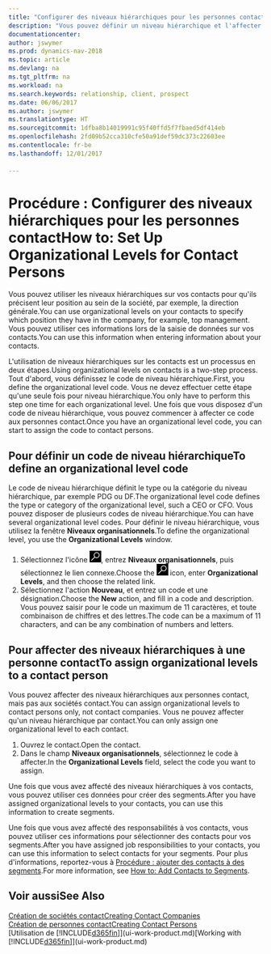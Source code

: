 ```yaml
---
title: "Configurer des niveaux hiérarchiques pour les personnes contact"
description: "Vous pouvez définir un niveau hiérarchique et l'affecter à vos contacts pour indiquer leur position au sein de leur société, par exemple, la direction générale."
documentationcenter: 
author: jswymer
ms.prod: dynamics-nav-2018
ms.topic: article
ms.devlang: na
ms.tgt_pltfrm: na
ms.workload: na
ms.search.keywords: relationship, client, prospect
ms.date: 06/06/2017
ms.author: jswymer
ms.translationtype: HT
ms.sourcegitcommit: 1dfba8b14019991c95f40ffd5f7fbaed5df414eb
ms.openlocfilehash: 2fd09b52cca310cfe50a91def59dc373c22603ee
ms.contentlocale: fr-be
ms.lasthandoff: 12/01/2017

---
```

# <a name="how-to-set-up-organizational-levels-for-contact-persons"></a><span data-ttu-id="6c15a-103">Procédure : Configurer des niveaux hiérarchiques pour les personnes contact</span><span class="sxs-lookup"><span data-stu-id="6c15a-103">How to: Set Up Organizational Levels for Contact Persons</span></span>
<span data-ttu-id="6c15a-104">Vous pouvez utiliser les niveaux hiérarchiques sur vos contacts pour qu'ils précisent leur position au sein de la société, par exemple, la direction générale.</span><span class="sxs-lookup"><span data-stu-id="6c15a-104">You can use organizational levels on your contacts to specify which position they have in the company, for example, top management.</span></span> <span data-ttu-id="6c15a-105">Vous pouvez utiliser ces informations lors de la saisie de données sur vos contacts.</span><span class="sxs-lookup"><span data-stu-id="6c15a-105">You can use this information when entering information about your contacts.</span></span>

<span data-ttu-id="6c15a-106">L'utilisation de niveaux hiérarchiques sur les contacts est un processus en deux étapes.</span><span class="sxs-lookup"><span data-stu-id="6c15a-106">Using organizational levels on contacts is a two-step process.</span></span> <span data-ttu-id="6c15a-107">Tout d'abord, vous définissez le code de niveau hiérarchique.</span><span class="sxs-lookup"><span data-stu-id="6c15a-107">First, you define the organizational level code.</span></span> <span data-ttu-id="6c15a-108">Vous ne devez effectuer cette étape qu'une seule fois pour niveau hiérarchique.</span><span class="sxs-lookup"><span data-stu-id="6c15a-108">You only have to perform this step one time for each organizational level.</span></span> <span data-ttu-id="6c15a-109">Une fois que vous disposez d'un code de niveau hiérarchique, vous pouvez commencer à affecter ce code aux personnes contact.</span><span class="sxs-lookup"><span data-stu-id="6c15a-109">Once you have an organizational level code, you can start to assign the code to contact persons.</span></span>

## <a name="to-define-an-organizational-level-code"></a><span data-ttu-id="6c15a-110">Pour définir un code de niveau hiérarchique</span><span class="sxs-lookup"><span data-stu-id="6c15a-110">To define an organizational level code</span></span>
<span data-ttu-id="6c15a-111">Le code de niveau hiérarchique définit le type ou la catégorie du niveau hiérarchique, par exemple PDG ou DF.</span><span class="sxs-lookup"><span data-stu-id="6c15a-111">The organizational level code defines the type or category of the organizational level, such a CEO  or CFO.</span></span> <span data-ttu-id="6c15a-112">Vous pouvez disposer de plusieurs codes de niveau hiérarchique.</span><span class="sxs-lookup"><span data-stu-id="6c15a-112">You can have several organizational level codes.</span></span> <span data-ttu-id="6c15a-113">Pour définir le niveau hiérarchique, vous utilisez la fenêtre **Niveaux organisationnels**.</span><span class="sxs-lookup"><span data-stu-id="6c15a-113">To define the organizational level, you use the **Organizational Levels** window.</span></span>

1. <span data-ttu-id="6c15a-114">Sélectionnez l'icône ![Page ou état pour la recherche](media/ui-search/search_small.png "Page ou état pour la recherche"), entrez **Niveaux organisationnels**, puis sélectionnez le lien connexe.</span><span class="sxs-lookup"><span data-stu-id="6c15a-114">Choose the ![Search for Page or Report](media/ui-search/search_small.png "Search for Page or Report icon") icon, enter **Organizational Levels**, and then choose the related link.</span></span>
2. <span data-ttu-id="6c15a-115">Sélectionnez l'action **Nouveau**, et entrez un code et une désignation.</span><span class="sxs-lookup"><span data-stu-id="6c15a-115">Choose the **New** action, and fill in a code and description.</span></span> <span data-ttu-id="6c15a-116">Vous pouvez saisir pour le code un maximum de 11 caractères, et toute combinaison de chiffres et des lettres.</span><span class="sxs-lookup"><span data-stu-id="6c15a-116">The code can be a maximum of 11 characters, and can be any combination of numbers and letters.</span></span>

## <a name="to-assign-organizational-levels-to-a-contact-person"></a><span data-ttu-id="6c15a-117">Pour affecter des niveaux hiérarchiques à une personne contact</span><span class="sxs-lookup"><span data-stu-id="6c15a-117">To assign organizational levels to a contact person</span></span>
<span data-ttu-id="6c15a-118">Vous pouvez affecter des niveaux hiérarchiques aux personnes contact, mais pas aux sociétés contact.</span><span class="sxs-lookup"><span data-stu-id="6c15a-118">You can assign organizational levels to contact persons only, not contact companies.</span></span> <span data-ttu-id="6c15a-119">Vous ne pouvez affecter qu'un niveau hiérarchique par contact.</span><span class="sxs-lookup"><span data-stu-id="6c15a-119">You can only assign one organizational level to each contact.</span></span>

1. <span data-ttu-id="6c15a-120">Ouvrez le contact.</span><span class="sxs-lookup"><span data-stu-id="6c15a-120">Open the contact.</span></span>
2. <span data-ttu-id="6c15a-121">Dans le champ **Niveaux organisationnels**, sélectionnez le code à affecter.</span><span class="sxs-lookup"><span data-stu-id="6c15a-121">In the **Organizational Levels** field, select the code you want to assign.</span></span>

<span data-ttu-id="6c15a-122">Une fois que vous avez affecté des niveaux hiérarchiques à vos contacts, vous pouvez utiliser ces données pour créer des segments.</span><span class="sxs-lookup"><span data-stu-id="6c15a-122">After you have assigned organizational levels to your contacts, you can use this information to create segments.</span></span>

<span data-ttu-id="6c15a-123">Une fois que vous avez affecté des responsabilités à vos contacts, vous pouvez utiliser ces informations pour sélectionner des contacts pour vos segments.</span><span class="sxs-lookup"><span data-stu-id="6c15a-123">After you have assigned job responsibilities to your contacts, you can use this information to select contacts for your segments.</span></span> <span data-ttu-id="6c15a-124">Pour plus d'informations, reportez-vous à [Procédure : ajouter des contacts à des segments](marketing-add-contact-segment.md).</span><span class="sxs-lookup"><span data-stu-id="6c15a-124">For more information, see [How to: Add Contacts to Segments](marketing-add-contact-segment.md).</span></span>

## <a name="see-also"></a><span data-ttu-id="6c15a-125">Voir aussi</span><span class="sxs-lookup"><span data-stu-id="6c15a-125">See Also</span></span>
[<span data-ttu-id="6c15a-126">Création de sociétés contact</span><span class="sxs-lookup"><span data-stu-id="6c15a-126">Creating Contact Companies</span></span>](marketing-create-contact-companies.md)  
[<span data-ttu-id="6c15a-127">Création de personnes contact</span><span class="sxs-lookup"><span data-stu-id="6c15a-127">Creating Contact Persons</span></span>](marketing-create-contact-persons.md)  
<span data-ttu-id="6c15a-128">[Utilisation de [!INCLUDE[d365fin](includes/d365fin_md.md)]](ui-work-product.md)</span><span class="sxs-lookup"><span data-stu-id="6c15a-128">[Working with [!INCLUDE[d365fin](includes/d365fin_md.md)]](ui-work-product.md)</span></span>  

